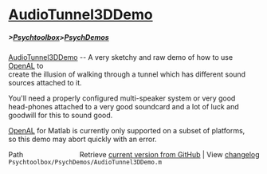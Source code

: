 # [AudioTunnel3DDemo](AudioTunnel3DDemo)
##### >[Psychtoolbox](Psychtoolbox)>[PsychDemos](PsychDemos)

[AudioTunnel3DDemo](AudioTunnel3DDemo) -- A very sketchy and raw demo of how to use [OpenAL](OpenAL) to  
create the illusion of walking through a tunnel which has different sound  
sources attached to it.  
  
You'll need a properly configured multi-speaker system or very good  
head-phones attached to a very good soundcard and a lot of luck and  
goodwill for this to sound good.  
  
[OpenAL](OpenAL) for Matlab is currently only supported on a subset of platforms,  
so this demo may abort quickly with an error.  
  




<div class="code_header" style="text-align:right;">
  <span style="float:left;">Path&nbsp;&nbsp;</span> <span class="counter">Retrieve <a href=
  "https://raw.github.com/Psychtoolbox-3/Psychtoolbox-3/beta/Psychtoolbox/PsychDemos/AudioTunnel3DDemo.m">current version from GitHub</a> | View <a href=
  "https://github.com/Psychtoolbox-3/Psychtoolbox-3/commits/beta/Psychtoolbox/PsychDemos/AudioTunnel3DDemo.m">changelog</a></span>
</div>
<div class="code">
  <code>Psychtoolbox/PsychDemos/AudioTunnel3DDemo.m</code>
</div>

